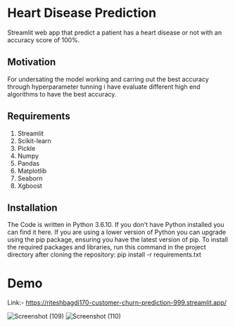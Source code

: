 # Heart Disease Prediction
Streamlit web app that predict a patient has a heart disease or not with an accuracy score of 100%.

## Motivation

For undersating the model working and carring out the best accuracy through hyperparameter tunning i have evaluate different high end algorithms to have the best accuracy.

## Requirements

1. Streamlit
2. Scikit-learn
3. Pickle
4. Numpy
5. Pandas
6. Matplotlib
7. Seaborn
8. Xgboost

## Installation

The Code is written in Python 3.6.10. If you don't have Python installed you can find it here. If you are using a lower version of Python you can upgrade using the pip package, ensuring you have the latest version of pip. To install the required packages and libraries, run this command in the project directory after cloning the repository:
pip install -r requirements.txt

# Demo

Link:- https://riteshbagdi170-customer-churn-prediction-999.streamlit.app/

![Screenshot (109)](https://user-images.githubusercontent.com/40036155/210104635-f91972b2-36fa-44cf-bf8c-1a526c839f7c.png)
![Screenshot (110)](https://user-images.githubusercontent.com/40036155/210104638-7527a8da-d26b-4abc-a71e-ed100ed21e44.png)
